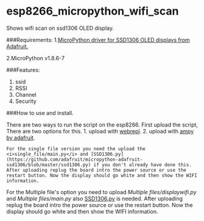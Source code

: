 # esp8266_micropython_wifi_scan
Shows wifi scan on ssd1306 OLED display.

###Requirements:
  1.[MicroPython driver for SSD1306 OLED displays from Adafruit.](https://github.com/adafruit/micropython-adafruit-ssd1306)

  2.MicroPython v1.8.6-7

###Features:
  1. ssid
  2. RSSI
  3. Channel
  4. Security

###How to use and install.

There are two ways to run the script on the esp8266.
  First upload the script, There are two options for this.
    1. upload with [webrepl](http://micropython.org/webrepl/?).
    2. upload with [ampy by adafruit](https://github.com/adafruit/ampy).

    For the single file version you need the upload the <i>single_file/main.py</i> and [SSD1306.py](https://github.com/adafruit/micropython-adafruit-ssd1306/blob/master/ssd1306.py) if you don't already have done this.
    After uploading replug the board intro the power source or use the restart button. Now the display should go white and then show the WIFI information.

  For the Multiple file's option you need to upload <i>Multiple files/displaywifi.py</i> and <i>Multiple files/main.py</i> also [SSD1306.py](https://github.com/adafruit/micropython-adafruit-ssd1306/blob/master/ssd1306.py) is needed. After uploading replug the board intro the power source or use the restart button. Now the display should go white and then show the WIFI information.

